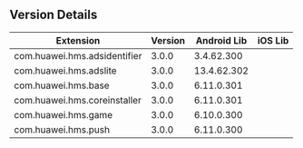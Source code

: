 ## Version Details

| Extension | Version | Android Lib | iOS Lib |
| --- | --- | --- | --- |
| com.huawei.hms.adsidentifier | 3.0.0 | 3.4.62.300 |  |
| com.huawei.hms.adslite | 3.0.0 | 13.4.62.302 |  |
| com.huawei.hms.base | 3.0.0 | 6.11.0.301 |  |
| com.huawei.hms.coreinstaller | 3.0.0 | 6.11.0.301 |  |
| com.huawei.hms.game | 3.0.0 | 6.10.0.300 |  |
| com.huawei.hms.push | 3.0.0 | 6.11.0.300 |  |
